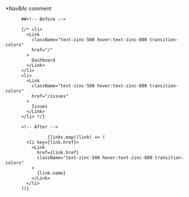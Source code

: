 \*NavBAr comment

<!-- instead of repeating code, we use map method to loop through each links -->

          ##<!-- Before -->

          {/* <li>
            <Link
              className="text-zinc-500 hover:text-zinc-800 transition-colors"
              href="/"
            >
              Dashboard
            </Link>
          </li>
          <li>
            <Link
              className="text-zinc-500 hover:text-zinc-800 transition-colors"
              href="/issues"
            >
              Issues
            </Link>
          </li> */}

          <!-- After -->

                    {links.map((link) => (
            <li key={link.href}>
              <Link
                href={link.href}
                className="text-zinc-500 hover:text-zinc-800 transition-colors"
              >
                {link.name}
              </Link>
            </li>
          ))}
